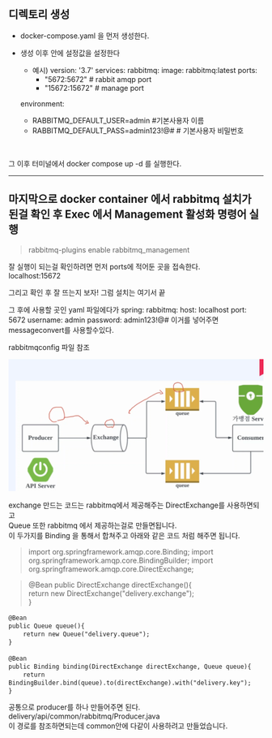 디렉토리 생성
-
  * docker-compose.yaml 을 먼저 생성한다.
  * 생성 이후 안에 설정값을 설정한다
    * 예시) version: '3.7'
      services:
      rabbitmq:
      image: rabbitmq:latest
      ports:
        - "5672:5672" # rabbit amqp port
        - "15672:15672" # manage port

    environment:
      - RABBITMQ_DEFAULT_USER=admin       #기본사용자 이름
      - RABBITMQ_DEFAULT_PASS=admin123!@# # 기본사용자 비밀번호
  </br>
  
그 이후 터미널에서 docker compose up -d 를 실행한다. 
***
마지막으로 docker container 에서 rabbitmq 설치가 된걸 확인 후 Exec 에서 Management 활성화 명령어 실행
-
>rabbitmq-plugins enable rabbitmq_management

잘 실행이 되는걸 확인하려면 먼저 ports에 적어둔 곳을 접속한다. 
<br>localhost:15672

그리고 확인 후 잘 뜨는지 보자! 
그럼 설치는 여기서 끝
   

그 후에 사용할 곳인 yaml 파일에다가
spring:
rabbitmq:
host: localhost
port: 5672
username: admin
password: admin123!@# 이거를 넣어주면 messageconvert를 사용할수있다.


rabbitmqconfig 파일 참조


![img.png](img.png)


exchange 만드는 코드는  rabbitmq에서 제공해주는 DirectExchange를 사용하면되고 
</br> Queue 또한 rabbitmq 에서 제공하는걸로 만들면됩니다. </br>
이 두가지를 Binding 을 통해서 합쳐주고 아래와 같은 코드 처럼 해주면 됩니다. 

>import org.springframework.amqp.core.Binding;
import org.springframework.amqp.core.BindingBuilder;
import org.springframework.amqp.core.DirectExchange;

> @Bean
public DirectExchange directExchange(){ 
</br>return new DirectExchange("delivery.exchange");
</br>}

    @Bean
    public Queue queue(){
        return new Queue("delivery.queue");
    }

    @Bean
    public Binding binding(DirectExchange directExchange, Queue queue){
        return BindingBuilder.bind(queue).to(directExchange).with("delivery.key");
    }


공통으로 producer를 하나 만들어주면 된다.
delivery/api/common/rabbitmq/Producer.java</br>
이 경로를 참조하면되는데  common안에 다같이 사용하려고 만들었습니다. 
